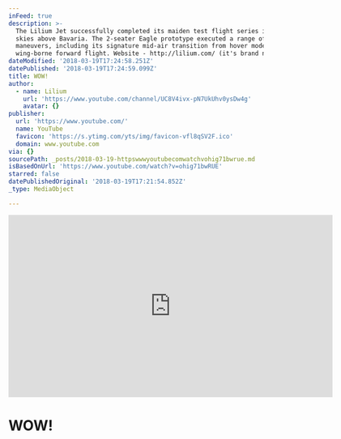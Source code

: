 ```yaml
---
inFeed: true
description: >-
  The Lilium Jet successfully completed its maiden test flight series in the
  skies above Bavaria. The 2-seater Eagle prototype executed a range of complex
  maneuvers, including its signature mid-air transition from hover mode to
  wing-borne forward flight. Website - http://lilium.com/ (it's brand new!)
dateModified: '2018-03-19T17:24:58.251Z'
datePublished: '2018-03-19T17:24:59.099Z'
title: WOW!
author:
  - name: Lilium
    url: 'https://www.youtube.com/channel/UC8V4ivx-pN7UkUhv0ysDw4g'
    avatar: {}
publisher:
  url: 'https://www.youtube.com/'
  name: YouTube
  favicon: 'https://s.ytimg.com/yts/img/favicon-vfl8qSV2F.ico'
  domain: www.youtube.com
via: {}
sourcePath: _posts/2018-03-19-httpswwwyoutubecomwatchvohig71bwrue.md
isBasedOnUrl: 'https://www.youtube.com/watch?v=ohig71bwRUE'
starred: false
datePublishedOriginal: '2018-03-19T17:21:54.852Z'
_type: MediaObject

---
```

<iframe src="https://cdn.embedly.com/widgets/media.html?src=https%3A%2F%2Fwww.youtube.com%2Fembed%2Fohig71bwRUE%3Ffeature%3Doembed&amp;url=http%3A%2F%2Fwww.youtube.com%2Fwatch%3Fv%3Dohig71bwRUE&amp;image=https%3A%2F%2Fi.ytimg.com%2Fvi%2Fohig71bwRUE%2Fhqdefault.jpg&amp;key=a715cf41cc93453ca338d350cd26f87b&amp;type=text%2Fhtml&amp;schema=youtube" width="640" height="360" scrolling="no" frameborder="0" allowfullscreen="" style=""></iframe>

# WOW!